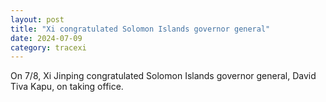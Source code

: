 ```yaml
---
layout: post
title: "Xi congratulated Solomon Islands governor general"
date: 2024-07-09
category: tracexi
---
```


On 7/8, Xi Jinping congratulated Solomon Islands governor general, David Tiva Kapu, on taking office.